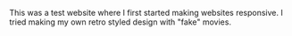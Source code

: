 This was a test website where I first started making websites responsive. I tried making my own retro styled design with "fake" movies.